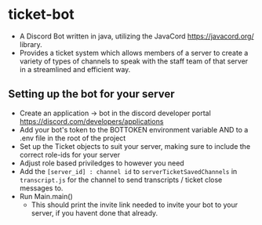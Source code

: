# ticket-bot
- A Discord Bot written in java, utilizing the JavaCord https://javacord.org/ library.
- Provides a ticket system which allows members of a server to create a variety of types of channels to speak with the staff team of that server in a streamlined and efficient way.

## Setting up the bot for your server

- Create an application -> bot in the discord developer portal https://discord.com/developers/applications
- Add your bot's token to the BOTTOKEN environment variable AND to a .env file in the root of the project
- Set up the Ticket objects to suit your server, making sure to include the correct role-ids for your server
- Adjust role based priviledges to however you need
- Add the `[server_id] : channel id` to `serverTicketSavedChannels` in `transcript.js` for the channel to send transcripts / ticket close messages to.
- Run Main.main()
  - This should print the invite link needed to invite your bot to your server, if you havent done that already.
